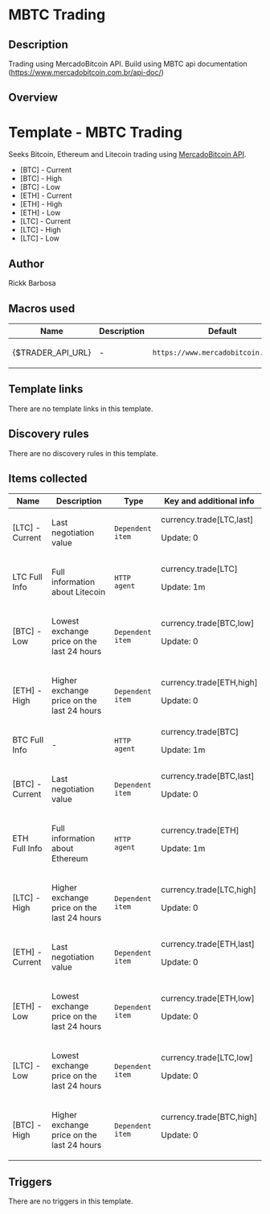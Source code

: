 # MBTC Trading

## Description

Trading using MercadoBitcoin API. Build using MBTC api documentation (https://www.mercadobitcoin.com.br/api-doc/)

## Overview

**Template - MBTC Trading**
===========================


 


Seeks Bitcoin, Ethereum and Litecoin trading using [MercadoBitcoin API](https://www.mercadobitcoin.com.br/api-doc/). 


 


 


 


* [BTC] - Current
* [BTC] - High
* [BTC] - Low
* [ETH] - Current
* [ETH] - High
* [ETH] - Low
* [LTC] - Current
* [LTC] - High
* [LTC] - Low


## Author

Rickk Barbosa

## Macros used

|Name|Description|Default|Type|
|----|-----------|-------|----|
|{$TRADER_API_URL}|<p>-</p>|`https://www.mercadobitcoin.net/api`|Text macro|
## Template links

There are no template links in this template.

## Discovery rules

There are no discovery rules in this template.

## Items collected

|Name|Description|Type|Key and additional info|
|----|-----------|----|----|
|[LTC] - Current|<p>Last negotiation value</p>|`Dependent item`|currency.trade[LTC,last]<p>Update: 0</p>|
|LTC Full Info|<p>Full information about Litecoin</p>|`HTTP agent`|currency.trade[LTC]<p>Update: 1m</p>|
|[BTC] - Low|<p>Lowest exchange price on the last 24 hours</p>|`Dependent item`|currency.trade[BTC,low]<p>Update: 0</p>|
|[ETH] - High|<p>Higher exchange price on the last 24 hours</p>|`Dependent item`|currency.trade[ETH,high]<p>Update: 0</p>|
|BTC Full Info|<p>-</p>|`HTTP agent`|currency.trade[BTC]<p>Update: 1m</p>|
|[BTC] - Current|<p>Last negotiation value</p>|`Dependent item`|currency.trade[BTC,last]<p>Update: 0</p>|
|ETH Full Info|<p>Full information about Ethereum</p>|`HTTP agent`|currency.trade[ETH]<p>Update: 1m</p>|
|[LTC] - High|<p>Higher exchange price on the last 24 hours</p>|`Dependent item`|currency.trade[LTC,high]<p>Update: 0</p>|
|[ETH] - Current|<p>Last negotiation value</p>|`Dependent item`|currency.trade[ETH,last]<p>Update: 0</p>|
|[ETH] - Low|<p>Lowest exchange price on the last 24 hours</p>|`Dependent item`|currency.trade[ETH,low]<p>Update: 0</p>|
|[LTC] - Low|<p>Lowest exchange price on the last 24 hours</p>|`Dependent item`|currency.trade[LTC,low]<p>Update: 0</p>|
|[BTC] - High|<p>Higher exchange price on the last 24 hours</p>|`Dependent item`|currency.trade[BTC,high]<p>Update: 0</p>|
## Triggers

There are no triggers in this template.

